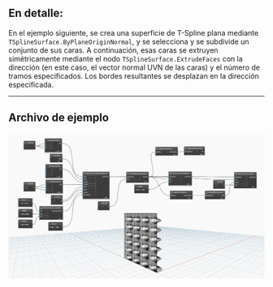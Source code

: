 ## En detalle:
En el ejemplo siguiente, se crea una superficie de T-Spline plana mediante `TSplineSurface.ByPlaneOriginNormal`, y se selecciona y se subdivide un conjunto de sus caras. A continuación, esas caras se extruyen simétricamente mediante el nodo `TSplineSurface.ExtrudeFaces` con la dirección (en este caso, el vector normal UVN de las caras) y el número de tramos especificados. Los bordes resultantes se desplazan en la dirección especificada.
___
## Archivo de ejemplo

![TSplineSurface.ExtrudeFaces](./Autodesk.DesignScript.Geometry.TSpline.TSplineSurface.ExtrudeFaces_img.jpg)
